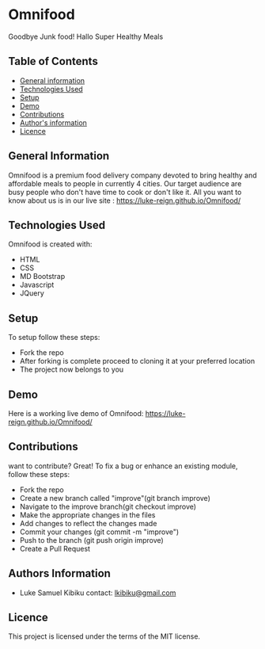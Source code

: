# Omnifood
Goodbye Junk food! Hallo Super Healthy Meals

## Table of Contents
* [General information](#general-information)
* [Technologies Used](#technologies-used)
* [Setup](#setup)
* [Demo](#demo)
* [Contributions](#contributions)
* [Author's information](#author's-information)
* [Licence](#licence)

## General Information
Omnifood is a premium food delivery company devoted to bring healthy and affordable meals to people in currently 4 cities.
Our target audience are busy people who don't have time to cook or don't like it.
All you want to know about us is in our live site : https://luke-reign.github.io/Omnifood/

## Technologies Used
Omnifood is created with:
* HTML
* CSS
* MD Bootstrap
* Javascript
* JQuery

## Setup
To setup follow these steps:
* Fork the repo
* After forking is complete proceed to cloning it at your preferred location
* The project now belongs to you

## Demo
Here is a working live demo of Omnifood:
https://luke-reign.github.io/Omnifood/

## Contributions
want to contribute? Great!
To fix a bug or enhance an existing module, follow these steps:
* Fork the repo
* Create a new branch called "improve"(git branch improve)
* Navigate to the improve branch(git checkout improve)
* Make the appropriate changes in the files
* Add changes to reflect the changes made
* Commit your changes (git commit -m "improve")
* Push to the branch (git push origin improve)
* Create a Pull Request

## Authors Information
* Luke Samuel Kibiku
contact: lkibiku@gmail.com

## Licence
This project is licensed under the terms of the MIT license.

